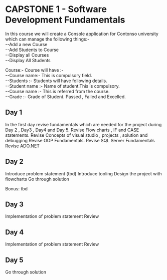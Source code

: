 # CAPSTONE 1 - Software Development Fundamentals

In this course we will create a Console application for  Contonso university which can manage the following things:-<br>
--Add a new Course<br>
--Add Students to Course<br>
--Display all Courses<br>
--Display All Students<br>

Course:- Course will have :-<br>
--Course name:- This is compulsory field.<br>
--Students :- Students will have following details.<br>
--Student name :- Name of student.This is compulsory.<br>
--Course name :- This is referred from the course.<br>
--Grade :- Grade of Student. Passed , Failed and Excelled.<br>


## Day 1

In the first day revise fundamentals which are needed for the project during Day 2 , Day3 , Day4 and Day 5.
Revise Flow charts , IF and CASE statements.
Revise Concepts of visual studio , projects , solution and debugging
Revise OOP Fundamentals.
Revise SQL Server Fundamentals
Revise ADO.NET 


## Day 2
Introduce problem statement (tbd)
Introduce tooling
Design the project with flowcharts
Go through solution

Bonus: tbd

## Day 3
Implementation of problem statement
Review


## Day 4
Implementation of problem statement
Review


## Day 5 
Go through solution



